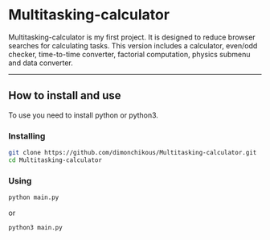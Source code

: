 # Multitasking-calculator

Multitasking-calculator is my first project. It is designed to reduce browser searches for calculating tasks. This version includes a calculator, even/odd checker, time-to-time converter, factorial computation, physics submenu and data converter.

---

## How to install and use

To use you need to install python or python3.

### Installing
```bash
git clone https://github.com/dimonchikous/Multitasking-calculator.git
cd Multitasking-calculator
```

### Using
```bash
python main.py
```
or
```bash
python3 main.py
```
